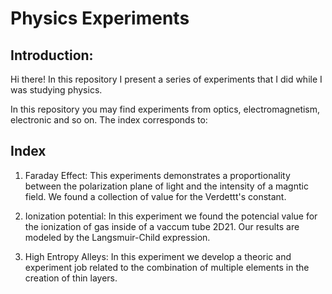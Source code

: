 # Physics Experiments

## Introduction: 
Hi there! In this repository I present a series of experiments that I did while I was studying physics. 

In this repository you may find experiments from optics, electromagnetism, electronic and so on. The index corresponds to:


## Index 


1. Faraday Effect: This experiments demonstrates a proportionality between the polarization plane of light and the intensity of a magntic field. We found a collection of value for the Verdettt's constant. 

2. Ionization potential: In this experiment we found the potencial value for the ionization of gas inside of a vaccum tube 2D21. Our results are modeled by the Langsmuir-Child expression. 

3. High Entropy Alleys: In this experiment we develop a theoric and experiment job related to the combination of multiple elements in the creation of thin layers. 

